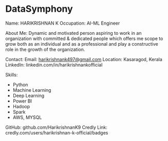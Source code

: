 # DataSymphony


Name: HARIKRISHNAN K
Occupation: AI-ML Engineer

About Me:
Dynamic and motivated person aspiring to work in an organization with committed & dedicated people which offers me scope to grow both as an individual and as a professional and play a constructive role in the growth of the organization.

Contact:
Email: harikrishnank497@gmail.com
Location: Kasaragod, Kerala
LinkedIn: linkedin.com/in/harikrishnankofficial

Skills:
- Python
- Machine Learning
- Deep Learning
- Power BI
- Hadoop
- Spark
- AWS, MYSQL

GitHub: github.com/HarikrishnanK9
Credly Link: credly.com/users/harikrishnan-k-official/badges

